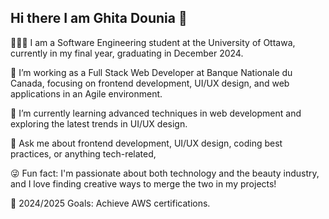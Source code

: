  ## Hi there I am Ghita Dounia 🍄 


  👩🏻‍💻 I am a Software Engineering student at the University of Ottawa, currently in my final year, graduating in December 2024.
  
  🚀 I’m working as a Full Stack Web Developer at Banque Nationale du Canada, focusing on frontend development, UI/UX design, and web applications in an Agile environment.
  
  🌱 I’m currently learning advanced techniques in web development and exploring the latest trends in UI/UX design.
  
  💬 Ask me about frontend development, UI/UX design, coding best practices, or anything tech-related,
  
  😜 Fun fact: I'm passionate about both technology and the beauty industry, and I love finding creative ways to merge the two in my projects!
  
  🎯 2024/2025 Goals: Achieve AWS certifications.
